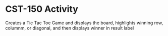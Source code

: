 # CST-150 Activity
Creates a Tic Tac Toe Game and displays the board, highlights winning row, columnm, or diagonal, and then displays winner in result label
